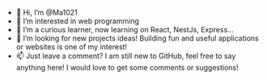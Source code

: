 - 👋 Hi, I’m @Ma1021
- 👀 I’m interested in web programming
- 🌱 I’m a curious learner, now learning on React, NestJs, Express... 
- 💞️ I’m looking for new projects ideas! Building fun and useful applications or websites is one of my interest!
- 📫 Just leave a comment? I am still new to GitHub, feel free to say anything here! I would love to get some comments or suggestions! 


